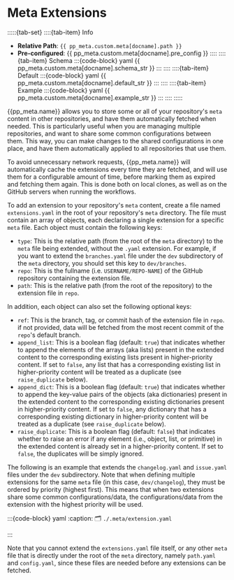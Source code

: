 # Meta Extensions

:::::{tab-set}
::::{tab-item} Info
- **Relative Path**: `{{ pp_meta.custom.meta[docname].path }}`
- **Pre-configured**: {{ pp_meta.custom.meta[docname].pre_config }}
::::
::::{tab-item} Schema
:::{code-block} yaml
{{ pp_meta.custom.meta[docname].schema_str }}
:::
::::
::::{tab-item} Default
:::{code-block} yaml
{{ pp_meta.custom.meta[docname].default_str }}
:::
::::
::::{tab-item} Example
:::{code-block} yaml
{{ pp_meta.custom.meta[docname].example_str }}
:::
::::
:::::

{{pp_meta.name}} allows you to store some or all of your repository's `meta` content
in other repositories, and have them automatically fetched when needed.
This is particularly useful when you are managing multiple repositories,
and want to share some common configurations between them.
This way, you can make changes to the shared configurations in one place,
and have them automatically applied to all repositories that use them.

To avoid unnecessary network requests,
{{pp_meta.name}} will automatically cache the extensions every time they are fetched,
and will use them for a configurable amount of time, before marking them as expired and fetching them again.
This is done both on local clones, as well as on the GitHub servers when running the workflows.

To add an extension to your repository's `meta` content, create a file named `extensions.yaml`
in the root of your repository's `meta` directory.
The file must contain an array of objects, each declaring a single extension for a specific `meta` file.
Each object must contain the following keys:
- `type`: This is the relative path (from the root of the `meta` directory) to the `meta` file
being extended, without the `.yaml` extension.
For example, if you want to extend the `branches.yaml` file under the `dev` subdirectory
of the `meta` directory, you should set this key to `dev/branches`.
- `repo`: This is the fullname (i.e. `USERNAME/REPO-NAME`)
of the GitHub repository containing the extension file.
- `path`: This is the relative path (from the root of the repository) to the extension file in `repo`.

In addition, each object can also set the following optional keys:
- `ref`: This is the branch, tag, or commit hash of the extension file in `repo`.
if not provided, data will be fetched from the most recent commit of the `repo`'s default branch.
- `append_list`: This is a boolean flag (default: `true`) that indicates whether to append
the elements of the arrays (aka lists) present in the extended content to the corresponding existing lists
present in higher-priority content.
If set to `false`, any list that has a corresponding existing list in higher-priority content will
be treated as a duplicate (see `raise_duplicate` below).
- `append_dict`: This is a boolean flag (default: `true`) that indicates whether to append
the key-value pairs of the objects (aka dictionaries) present in the extended content
to the corresponding existing dictionaries present in higher-priority content.
If set to `false`, any dictionary that has a corresponding existing dictionary in higher-priority content
will be treated as a duplicate (see `raise_duplicate` below).
- `raise_duplicate`: This is a boolean flag (default: `false`) that indicates whether to raise an error
if any element (i.e., object, list, or primitive)
in the extended content is already set in a higher-priority content.
If set to `false`, the duplicates will be simply ignored.

The following is an example that extends the
`changelog.yaml` and `issue.yaml` files under the `dev` subdirectory.
Note that when defining multiple extensions for the same `meta` file (in this case, `dev/changelog`),
they must be ordered by priority (highest first).
This means that when two extensions share some common configurations/data,
the configurations/data from the extension with the highest priority will be used.

:::{code-block} yaml
:caption: 🗂 `./.meta/extension.yaml`

:::

Note that you cannot extend the `extensions.yaml` file itself, or any other `meta` file that is
directly under the root of the `meta` directory, namely `path.yaml` and `config.yaml`,
since these files are needed before any extensions can be fetched.
